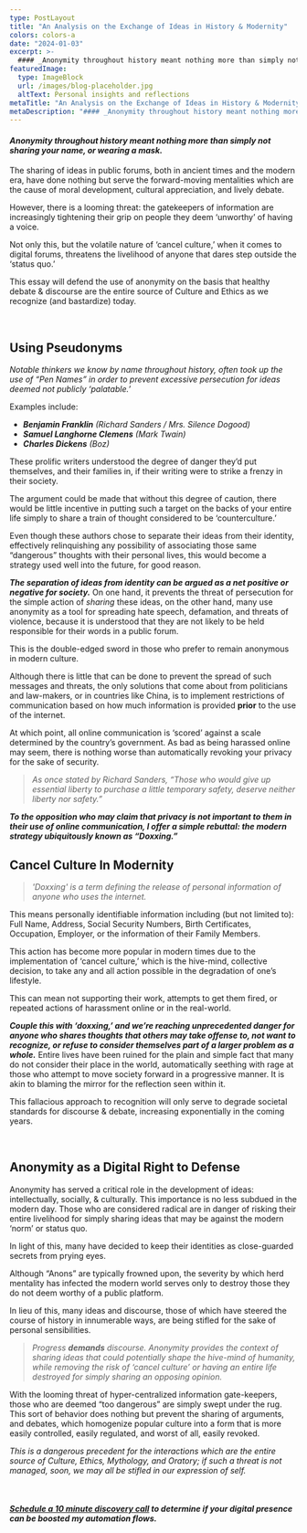 ```yaml
---
type: PostLayout
title: "An Analysis on the Exchange of Ideas in History & Modernity"
colors: colors-a
date: "2024-01-03"
excerpt: >-
  #### _Anonymity throughout history meant nothing more than simply not sharing your name, or wearing a mask._...
featuredImage:
  type: ImageBlock
  url: /images/blog-placeholder.jpg
  altText: Personal insights and reflections
metaTitle: "An Analysis on the Exchange of Ideas in History & Modernity"
metaDescription: "#### _Anonymity throughout history meant nothing more than simply not sharing your name, or wearing a mask._..."
---
```

#### _Anonymity throughout history meant nothing more than simply not sharing your name, or wearing a mask._

The sharing of ideas in public forums, both in ancient times and the modern era, have done nothing but serve the forward-moving mentalities which are the cause of moral development, cultural appreciation, and lively debate.

However, there is a looming threat: the gatekeepers of information are increasingly tightening their grip on people they deem ‘unworthy’ of having a voice.

Not only this, but the volatile nature of ‘cancel culture,’ when it comes to digital forums, threatens the livelihood of anyone that dares step outside the ‘status quo.’

This essay will defend the use of anonymity on the basis that healthy debate & discourse are the entire source of Culture and Ethics as we recognize (and bastardize) today.

‍

## Using Pseudonyms

_Notable thinkers we know by name throughout history, often took up the use of “Pen Names” in order to prevent excessive persecution for ideas deemed not publicly ‘palatable.’_

Examples include:

-   **_Benjamin Franklin_** _(Richard Sanders / Mrs. Silence Dogood)_
-   **_Samuel Langhorne Clemens_** _(Mark Twain)_
-   **_Charles Dickens_** _(Boz)_

These prolific writers understood the degree of danger they’d put themselves, and their families in, if their writing were to strike a frenzy in their society.

The argument could be made that without this degree of caution, there would be little incentive in putting such a target on the backs of your entire life simply to share a train of thought considered to be ‘counterculture.’

Even though these authors chose to separate their ideas from their identity, effectively relinquishing any possibility of associating those same “dangerous” thoughts with their personal lives, this would become a strategy used well into the future, for good reason.

**_The separation of ideas from identity can be argued as a net positive or negative for society._**
On one hand, it prevents the threat of persecution for the simple action of _sharing_ these ideas, on the other hand, many use anonymity as a tool for spreading hate speech, defamation, and threats of violence, because it is understood that they are not likely to be held responsible for their words in a public forum.

This is the double-edged sword in those who prefer to remain anonymous in modern culture.

Although there is little that can be done to prevent the spread of such messages and threats, the only solutions that come about from politicians and law-makers, or in countries like China, is to implement restrictions of communication based on how much information is provided **prior** to the use of the internet.

At which point, all online communication is ‘scored’ against a scale determined by the country’s government. As bad as being harassed online may seem, there is nothing worse than automatically revoking your privacy for the sake of security.

> _As once stated by Richard Sanders, “Those who would give up essential liberty to purchase a little temporary safety, deserve neither liberty nor safety.”_

**_To the opposition who may claim that privacy is not important to them in their use of online communication, I offer a simple rebuttal: the modern strategy ubiquitously known as “Doxxing.”_**
## Cancel Culture In Modernity

> _'Doxxing' is a term defining the release of personal information of anyone who uses the internet._

This means personally identifiable information including (but not limited to): Full Name, Address, Social Security Numbers, Birth Certificates, Occupation, Employer, or the information of their Family Members.

This action has become more popular in modern times due to the implementation of ‘cancel culture,’ which is the hive-mind, collective decision, to take any and all action possible in the degradation of one’s lifestyle.

This can mean not supporting their work, attempts to get them fired, or repeated actions of harassment online or in the real-world.

**_Couple this with ‘doxxing,’ and we’re reaching unprecedented danger for anyone who shares thoughts that others may take offense to, not want to recognize, or refuse to consider themselves part of a larger problem as a whole._**
Entire lives have been ruined for the plain and simple fact that many do not consider their place in the world, automatically seething with rage at those who attempt to move society forward in a progressive manner. It is akin to blaming the mirror for the reflection seen within it.

This fallacious approach to recognition will only serve to degrade societal standards for discourse & debate, increasing exponentially in the coming years.

‍

## Anonymity as a Digital Right to Defense

Anonymity has served a critical role in the development of ideas: intellectually, socially, & culturally. This importance is no less subdued in the modern day. Those who are considered radical are in danger of risking their entire livelihood for simply sharing ideas that may be against the modern ‘norm’ or status quo.

In light of this, many have decided to keep their identities as close-guarded secrets from prying eyes.

Although “Anons” are typically frowned upon, the severity by which herd mentality has infected the modern world serves only to destroy those they do not deem worthy of a public platform.

In lieu of this, many ideas and discourse, those of which have steered the course of history in innumerable ways, are being stifled for the sake of personal sensibilities.

> _Progress_ **_demands_** _discourse. Anonymity provides the context of sharing ideas that could potentially shape the hive-mind of humanity, while removing the risk of ‘cancel culture’ or having an entire life destroyed for simply sharing an opposing opinion._

With the looming threat of hyper-centralized information gate-keepers, those who are deemed “too dangerous” are simply swept under the rug. This sort of behavior does nothing but prevent the sharing of arguments, and debates, which homogenize popular culture into a form that is more easily controlled, easily regulated, and worst of all, easily revoked.

_This is a dangerous precedent for the interactions which are the entire source of Culture, Ethics, Mythology, and Oratory; if such a threat is not managed, soon, we may all be stifled in our expression of self._

‍

#### [_Schedule a 10 minute discovery call_](https://calendly.com/subtlebodhi/10-min?month=2021-02) _to determine if your digital presence can be boosted my automation flows._